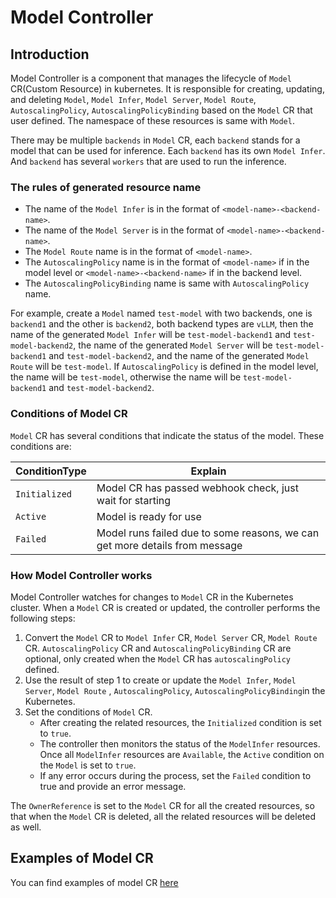 # Model Controller

## Introduction

Model Controller is a component that manages the lifecycle of `Model` CR(Custom Resource) in kubernetes. It is
responsible for creating,
updating, and deleting `Model`, `Model Infer`, `Model Server`, `Model Route`, `AutoscalingPolicy`,
`AutoscalingPolicyBinding` based on the `Model` CR that user defined. The namespace of these resources is same with
`Model`.

There may be multiple `backends` in `Model` CR, each `backend` stands for a model that can be used for inference. Each
`backend` has its own `Model Infer`. And `backend` has several `workers` that are used to run the inference.

### The rules of generated resource name

- The name of the `Model Infer` is in the format of `<model-name>-<backend-name>`.
- The name of the
  `Model Server` is in the format of
  `<model-name>-<backend-name>`.
- The `Model Route` name is in the format of `<model-name>`.
- The `AutoscalingPolicy` name is in the format of `<model-name>` if in the model level or `<model-name>-<backend-name>`
  if in the backend level.
- The `AutoscalingPolicyBinding` name is same with `AutoscalingPolicy` name.

For example, create a `Model` named `test-model` with two backends, one is `backend1` and the other is `backend2`, both
backend types are `vLLM`, then
the name of the generated `Model Infer` will be `test-model-backend1` and `test-model-backend2`, the
name of the generated `Model Server` will be `test-model-backend1` and `test-model-backend2`, and the
name of the generated `Model Route` will be `test-model`. If `AutoscalingPolicy` is defined in the model level, the name
will be `test-model`, otherwise the name will be `test-model-backend1` and `test-model-backend2`.

### Conditions of Model CR

`Model` CR has several conditions that indicate the status of the model. These conditions are:

| ConditionType | Explain                                                                     |
|---------------|-----------------------------------------------------------------------------|
| `Initialized` | Model CR has passed webhook check, just wait for starting                   |
| `Active`      | Model is ready for use                                                      |
| `Failed`      | Model runs failed due to some reasons, we can get more details from message |

### How Model Controller works

Model Controller watches for changes to `Model` CR in the Kubernetes cluster. When a `Model` CR is created or updated,
the controller performs the following steps:

1. Convert the `Model` CR to `Model Infer` CR, `Model Server` CR, `Model Route` CR. `AutoscalingPolicy` CR and
   `AutoscalingPolicyBinding` CR are optional, only created when the `Model` CR has `autoscalingPolicy` defined.
2. Use the result of step 1 to create or update the `Model Infer`, `Model Server`, `Model Route` , `AutoscalingPolicy`,
   `AutoscalingPolicyBinding`in the Kubernetes.
3. Set the conditions of `Model` CR.
    - After creating the related resources, the `Initialized` condition is set to `true`.
    - The controller then monitors the status of the `ModelInfer` resources. Once all `ModelInfer` resources are
      `Available`, the `Active` condition on the `Model` is set to `true`.
    - If any error occurs during the process, set the `Failed` condition to true and provide an error message.

The `OwnerReference` is set to the `Model` CR for all the created resources, so that when the `Model` CR is deleted, all
the related resources will be deleted as well.

## Examples of Model CR

You can find examples of model CR [here](https://github.com/matrixinfer-ai/matrixinfer/tree/main/examples/model)